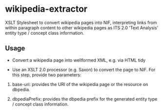 wikipedia-extractor
===============

XSLT Stylesheet to convert wikipedia pages into NIF, interpreting links from within paragraph content to other wikipedia pages as ITS 2.0 'Text Analysis' entity type / concept class information.

Usage
-----

* Convert a wikipedia page into wellformed XML, e.g. via HTML tidy

* Use an XSLT 2.0 processor (e.g. Saxon) to convert the page to NIF. For this step, provide two parameters:

1. base-uri: provides the URI of the wikipedia page or the resource on dbpedia.

2. dbpediaPrefix: provides the dbpedia prefix for the generated entity type / concept class information.
